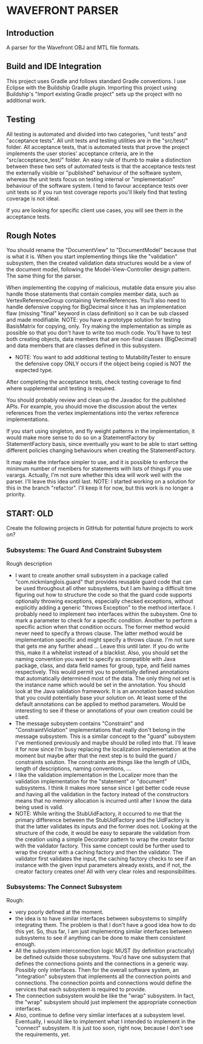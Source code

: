 # WAVEFRONT PARSER


## Introduction

A parser for the Wavefront OBJ and MTL file formats.


## Build and IDE Integration

This project uses Gradle and follows standard Gradle conventions. I use Eclipse with the Buildship Gradle plugin. Importing this project using Buildship's "Import existing Gradle project" sets up the project with no additional work.


## Testing

All testing is automated and divided into two categories, "unit tests" and "acceptance tests". All unit tests and testing utilities are in the "src/test/" folder. All acceptance tests, that is automated tests that prove the project implements the user stories' acceptance criteria, are in the "src/acceptance_test/" folder. An easy rule of thumb to make a distinction between these two sets of automated tests is that the acceptance tests test the externally visible or "published" behaviour of the software system, whereas the unit tests focus on testing internal or "implementation" behaviour of the software system. I tend to favour acceptance tests over unit tests so if you run test coverage reports you'll likely find that testing coverage is not ideal.

If you are looking for specific client use cases, you will see them in the acceptance tests.


## Rough Notes

You should rename the "DocumentView" to "DocumentModel" because that is what it is.  When you start implementing
things like the "validation" subsystem, then the created validation data structures would be a view of the document
model, following the Model-View-Controller design pattern.  The same thing for the parser.

When implementing the copying of malicious, mutable data ensure you also handle those statements that contain complex
member data, such as VertexReferenceGroup containing VertexReferences.  You'll also need to handle defensive copying
for BigDecimal since it has an implementation flaw (missing "final" keyword in class definition) so it can be sub
classed and made modifiable.  NOTE: you have a prototype solution for testing BasisMatrix for copying, only.  Try
making the implementation as simple as possible so that you don't have to write too much code.  You'll have to test
both creating objects, data members that are non-final classes (BigDecimal) and data members that are classes defined
in this subsystem.
   * NOTE: You want to add additional testing to MutabilityTester to ensure the defensive copy ONLY occurs if the
     object being copied is NOT the expected type.

After completing the acceptance tests, check testing coverage to find where supplemental unit testing is required.

You should probably review and clean up the Javadoc for the published APIs.  For example, you should move the
discussion about the vertex references from the vertex implementations into the vertex reference implementations.

If you start using singleton, and fly weight patterns in the implementation, it would make more sense to do so
on a StatementFactory by StatementFactory basis, since eventually you want to be able to start setting different
policies changing behaviours when creating the StatementFactory.

It may make the interface simpler to use, and it is possible to enforce the minimum number of members
for statements with lists of things if you use varargs.  Actually, I'm not sure whether this idea will work
well with the parser.  I'll leave this idea until last.  NOTE: I started working on a solution for this in
the branch "refactor".  I'll keep it for now, but this work is no longer a priority.


## START: OLD


Create the following projects in GitHub for potential future projects to work on?
     

### Subsystems: The Guard And Constraint Subsystem
  
Rough description
   * I want to create another small subsystem in a package called "com.nickmlanglois.guard" that provides
     reusable guard code that can be used throughout all other subsystems, but I am having a
     difficult time figuring out how to structure the code so that the guard code supports optionally
     throwing exceptions, especially checked exceptions, without explicitly adding a generic
     "throws Exception" to the method interface.  I probably need to implement two interfaces within
     the subsystem.  One to mark a parameter to check for a specific condition.  Another to perform
     a specific action when that condition occurs.  The former method would never need to specify
     a throws clause.  The latter method would be implementation specific and might specify a
     throws clause.  I'm not sure that gets me any further ahead ...  Leave this until later.  If
     you do write this, make it a whitelist instead of a blacklist.  Also, you should set the
     naming convention you want to specify as compatible with Java package, class, and data field
     names for group, type, and field names respectively.  This would permit you to potentially
     defined annotations that automatically determined most of the data.  The only thing not set
     is the instance name which would be set in the annotation.  You should look at the Java
     validation framework.  It is an annotation based solution that you could potentially
     base your solution on.  At least some of the default annotations can be applied to
     method parameters.  Would be interesting to see if these or annotations of your own
     creation could be used.
   * The message subsystem contains "Constraint" and "ConstraintViolation" implementations that
     really don't belong in the message subsystem.  This is a similar concept to the "guard"
     subsystem I've mentioned previously and maybe should be rolled into that.  I'll leave it for
     now since I'm busy replacing the localization implementation at the moment but maybe after
     that the next step is to build the guard / constraints solution.  The constraints are things
     like the length of UIDs, length of descriptions, naming conventions, ...
   * I like the validation implementation in the Localizer more than the validation implementation
     for the "statement" or "document" subsystems.  I think it makes more sense since I get better
     code reuse and having all the validation in the factory instead of the constructors means
     that no memory allocation is incurred until after I know the data being used is valid.
   * NOTE: While writing the StubUidFactory, it occurred to me that the primary difference between
     the StubUidFactory and the UidFactory is that the latter validates its inputs and the former
     does not.  Looking at the structure of the code, it would be easy to separate the validation
     from the creation using a simple Decorator pattern to wrap the creator factor with the
     validator factory.  This same concept could be further used to wrap the creator with a
     caching factory and then the validator.  The validator first validates the input, the caching
     factory checks to see if an instance with the given input parameters already exists, and if
     not, the creator factory creates one!  All with very clear roles and responsibilities.


### Subsystems: The Connect Subsystem

Rough:
  * very poorly defined at the moment.
  * the idea is to have similar interfaces between subsystems to simplify integrating them.  The problem is that
    I don't have a good idea how to do this yet.  So, thus far, I am just implementing similar interfaces between
    subsystems to see if anything can be done to make them consistent enough.
  * All the subsystem interconnection logic MUST (by definition practically) be defined outside those subsystems.
    You'd have one subsystem that defines the connections points and the connections in a generic way.  Possibly
    only interfaces.  Then for the overall software system, an "integration" subsystem that implements all the
    connection points and connections.  The connection points and connections would define the services that
    each subsystem is required to provide.
  * The connection subsystem would be like the "wrap" subsystem.  In fact, the "wrap" subsystem should just
    implement the appropriate connection interfaces.
  * Also, continue to define very similar interfaces at a subsystem level.  Eventually, I would
    like to implement what I intended to implement in the "connect" subsystem.  It is just too
    soon, right now, because I don't see the requirements, yet.

